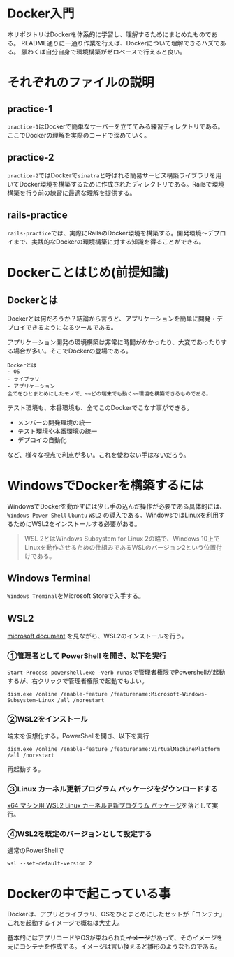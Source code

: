 # Docker入門
本リポジトリはDockerを体系的に学習し、理解するためにまとめたものである。
README通りに一通り作業を行えば、Dockerについて理解できるハズである。
願わくば自分自身で環境構築がゼロベースで行えると良い。

# それぞれのファイルの説明
## practice-1
`practice-1`はDockerで簡単なサーバーを立ててみる練習ディレクトリである。ここでDockerの理解を実際のコードで深めていく。

## practice-2
`practice-2`ではDockerで`sinatra`と呼ばれる簡易サービス構築ライブラリを用いてDocker環境を構築するために作成されたディレクトリである。Railsで環境構築を行う前の練習に最適な理解を提供する。

## rails-practice
`rails-practice`では、実際にRailsのDocker環境を構築する。開発環境〜デプロイまで、実践的なDockerの環境構築に対する知識を得ることができる。

# Dockerことはじめ(前提知識)
## Dockerとは
Dockerとは何だろうか？結論から言うと、アプリケーションを簡単に開発・デプロイできるようになるツールである。

アプリケーション開発の環境構築は非常に時間がかかったり、大変であったりする場合が多い。そこでDockerの登場である。

```
Dockerとは
- OS
- ライブラリ
- アプリケーション
全てをひとまとめにしたモノで、~~どの端末でも動く~~環境を構築できるものである。
```

テスト環境も、本番環境も、全てこのDockerでこなす事ができる。

- メンバーの開発環境の統一
- テスト環境や本番環境の統一
- デプロイの自動化

など、様々な視点で利点が多い。これを使わない手はないだろう。

# WindowsでDockerを構築するには
WindowsでDockerを動かすには少し手の込んだ操作が必要である具体的には、`Windows Power Shell` `Ubuntu` `WSL2` の導入である。WindowsではLinuxを利用するためにWSL2をインストールする必要がある。
> WSL 2とはWindows Subsystem for Linux 2の略で、Windows 10上でLinuxを動作させるための仕組みであるWSLのバージョン2という位置付けである。

## Windows Terminal
`Windows Treminal`をMicrosoft Storeで入手する。

## WSL2
[microsoft document](https://docs.microsoft.com/ja-jp/windows/wsl/install-win10) を見ながら、WSL2のインストールを行う。

### ①管理者として PowerShell を開き、以下を実行
`Start-Process powershell.exe -Verb runas`で管理者権限でPowershellが起動するが、右クリックで管理者権限で起動でもよい。

`dism.exe /online /enable-feature /featurename:Microsoft-Windows-Subsystem-Linux /all /norestart`

### ②WSL2をインストール
端末を仮想化する。PowerShellを開き、以下を実行

`dism.exe /online /enable-feature /featurename:VirtualMachinePlatform /all /norestart`

再起動する。

### ③Linux カーネル更新プログラム パッケージをダウンロードする
[x64 マシン用 WSL2 Linux カーネル更新プログラム パッケージ](https://wslstorestorage.blob.core.windows.net/wslblob/wsl_update_x64.msi)を落として実行。

### ④WSL2を既定のバージョンとして設定する
通常のPowerShellで

`wsl --set-default-version 2`

# Dockerの中で起こっている事
Dockerは、アプリとライブラリ、OSをひとまとめにしたセットが「コンテナ」これを起動するイメージで概ねは大丈夫。

基本的にはアプリコードやOSが束ねられた~~イメージ~~があって、そのイメージを元に~~コンテナ~~を作成する。イメージは言い換えると雛形のようなものである。